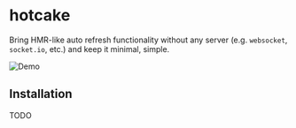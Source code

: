 # hotcake

Bring HMR-like auto refresh functionality without any server (e.g. `websocket`, `socket.io`, etc.) and keep it minimal, simple.

![Demo](https://gist.githubusercontent.com/Xvezda/926edfc7b961c31a17751a8c9f4351b6/raw/hotcake.gif)

## Installation

TODO